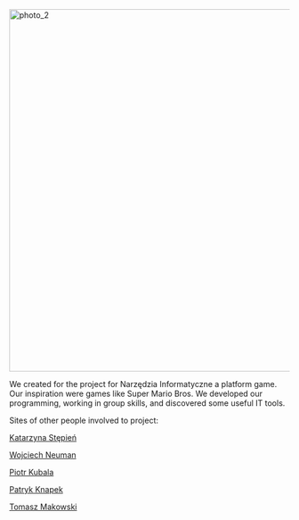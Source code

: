 <img src="bckground.png" alt="photo_2" width="650"/>

We created for the project for Narzędzia Informatyczne a platform game. Our inspiration were games like Super Mario Bros. We developed our programming, working in group skills, and discovered some useful IT tools.

Sites of other people involved to project:

[Katarzyna Stępień](https://stepkata.github.io/)

[Wojciech Neuman](https://wojciechneuman.github.io/)

[Piotr Kubala](https://piotrkubala.github.io/https://wojciechneuman.github.io/)

[Patryk Knapek](https://razogarz.github.io/)

[Tomasz Makowski](https://makowskitomasz.github.io/)

